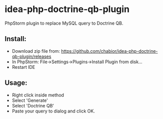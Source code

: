 # idea-php-doctrine-qb-plugin
PhpStorm plugin to replace MySQL query to Doctrine QB.

## Install:
- Download zip file from: https://github.com/chabior/idea-php-doctrine-qb-plugin/releases
- In PhpStorm: File->Settings->Plugins->Install Plugin from disk...
- Restart IDE

## Usage:
- Right click inside method
- Select 'Generate'
- Select 'Doctrine QB'
- Paste your query to dialog and click OK.
